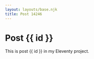 ```yaml
---
layout: layouts/base.njk
title: Post 14246
---
```


# Post {{ id }}

This is post {{ id }} in my Eleventy project.
